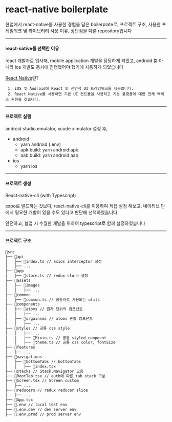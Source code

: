 # react-native boilerplate

현업에서 react-native를 사용한 경험을 담은 boilerplate로,
프로젝트 구조, 사용한 프레임워크 및 라이브러리 사용 이유, 장단점을 다룬 repository입니다

---

#### react-native를 선택한 이유

react 개발자로 입사해, mobile application 개발을 담당하게 되었고, android 뿐 아니라 ios 개발도 동시에 진행했어야 했기에 사용하게 되었습니다

[React Native](https://reactnative.dev)란?

     1. iOS 및 Android에 React 의 선언적 UI 프레임워크를 제공합니다.
     2. React Native를 사용하면 기본 UI 컨트롤을 사용하고 기본 플랫폼에 대한 전체 액세스 권한을 갖습니다.

---

#### 프로젝트 실행

android studio emulator, xcode ximulator 설정 후,

- android
  - yarn android (.env)
  - apk build: yarn android:apk
  - aab build: yarn android:aab
- ios
  - yarn ios

---

#### 프로젝트 생성

React-native-cli (with Typescript)

expo로 빌드하는 것보다, react-native-cli를 이용하여 직접 설정 해보고, 네이티브 단에서 필요한 개발이 있을 수도 있다고 판단해 선택하였습니다

안전하고, 협업 시 수월한 개발을 위하여 typescript로 함께 설정하였습니다

---

#### 프로젝트 구조

```bash
💼src
├── 📂api
│   ├── 📃index.ts // axios interceptor 설정
│   ├── ...
├── 📂app
│   ├── 📃store.ts // redux store 설정
├── 📂assets
│   ├── 📂images
│   │   ├── ...
├── 📂common
│   ├── 📃common.ts // 공통으로 사용되는 utils
├── 📂components
│   ├── 📂atoms // 원자 단위의 컴포넌트
│   │   ├── ...
│   ├── 📂orgainsms // atoms 혼합 컴포넌트
│   │   ├── ...
├── 📂styles // 공통 css style
│   │   ├── ...
│   │   ├── 📃Mixin.ts // 공통 styled-compoent
│   │   ├── 📃theme.ts // 공통 css color, fontSize
├── 📂features
│   ├── ...
├── 📂navigations
│   ├── 📂bottomTabs // bottomTabs
│   │   ├── 📃index.tsx
├── 📂stacks // Stack.Navigator 모음
├── 📃RootTab.tsx // auth에 따른 tab stack 구분
├── 📃Screen.tsx // Screen custom
│   ├── ...
├── 📂reducers // redux reducer slice
│   ├── ...
├── 📃App.tsx
├── 📃.env // local test env
├── 📃.env.dev // dev server env
├── 📃.env.prod // prod server env
```
